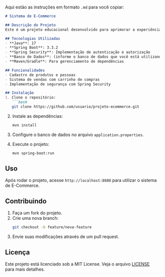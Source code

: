Aqui estão as instruções em formato `.md` para você copiar:

```markdown
# Sistema de E-Commerce

## Descrição do Projeto
Este é um projeto educacional desenvolvido para aprimorar a experiência em Java e explorar novas técnicas usando o Spring Boot. O sistema tem como foco simular um ambiente de E-Commerce, oferecendo funcionalidades de cadastro de produtos e pessoas, gerenciamento de vendas com carrinho de compras, e segurança implementada com Spring Security.

## Tecnologias Utilizadas
- **Java**: 17
- **Spring Boot**: 3.3.2
- **Spring Security**: Implementação de autenticação e autorização
- **Banco de Dados**: (informe o banco de dados que você está utilizando, como PostgreSQL, MySQL, H2, etc.)
- **Maven/Gradle**: Para gerenciamento de dependências

## Funcionalidades
- Cadastro de produtos e pessoas
- Sistema de vendas com carrinho de compras
- Implementação de segurança com Spring Security

## Instalação
1. Clone o repositório:
   ```bash
   git clone https://github.com/usuario/projeto-ecommerce.git
   ```
2. Instale as dependências:
   ```bash
   mvn install
   ```
3. Configure o banco de dados no arquivo `application.properties`.

4. Execute o projeto:
   ```bash
   mvn spring-boot:run
   ```

## Uso
Após rodar o projeto, acesse `http://localhost:8080` para utilizar o sistema de E-Commerce.

## Contribuindo
1. Faça um fork do projeto.
2. Crie uma nova branch:
   ```bash
   git checkout -b feature/nova-feature
   ```
3. Envie suas modificações através de um pull request.

## Licença
Este projeto está licenciado sob a MIT License. Veja o arquivo [LICENSE](./LICENSE) para mais detalhes.

